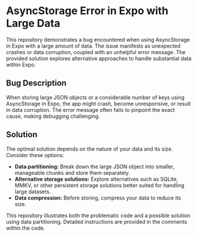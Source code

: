 # AsyncStorage Error in Expo with Large Data

This repository demonstrates a bug encountered when using AsyncStorage in Expo with a large amount of data. The issue manifests as unexpected crashes or data corruption, coupled with an unhelpful error message.  The provided solution explores alternative approaches to handle substantial data within Expo.

## Bug Description
When storing large JSON objects or a considerable number of keys using AsyncStorage in Expo, the app might crash, become unresponsive, or result in data corruption.  The error message often fails to pinpoint the exact cause, making debugging challenging.

## Solution
The optimal solution depends on the nature of your data and its size. Consider these options:

* **Data partitioning:** Break down the large JSON object into smaller, manageable chunks and store them separately.
* **Alternative storage solutions:** Explore alternatives such as SQLite, MMKV, or other persistent storage solutions better suited for handling large datasets.
* **Data compression:** Before storing, compress your data to reduce its size. 

This repository illustrates both the problematic code and a possible solution using data partitioning.  Detailed instructions are provided in the comments within the code.